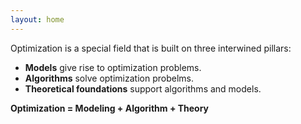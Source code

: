 ```yaml
---
layout: home
---
```

Optimization is a special field that is built on three interwined pillars:
  - **Models** give rise to optimization problems.
  - **Algorithms** solve optimization probelms.
  - **Theoretical foundations** support algorithms and models.



**Optimization = Modeling + Algorithm + Theory**



